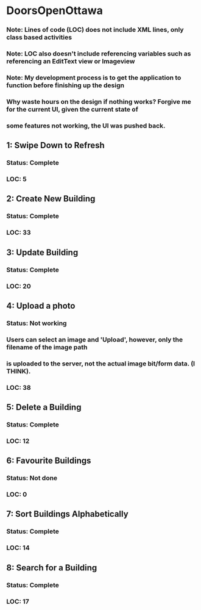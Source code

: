 # DoorsOpenOttawa

### Note: Lines of code (LOC) does not include XML lines, only class based activities
### Note: LOC also doesn't include referencing variables such as referencing an EditText view or Imageview

### Note: My development process is to get the application to function before finishing up the design
### Why waste hours on the design if nothing works? Forgive me for the current UI, given the current state of
### some features not working, the UI was pushed back.

## 1: Swipe Down to Refresh
### Status: Complete
### LOC: 5

## 2: Create New Building
### Status: Complete
### LOC: 33

## 3: Update Building
### Status: Complete
### LOC: 20

## 4: Upload a photo
### Status: Not working
### Users can select an image and 'Upload', however, only the filename of the image path
### is uploaded to the server, not the actual image bit/form data. (I THINK).
### LOC: 38

## 5: Delete a Building
### Status: Complete
### LOC: 12

## 6: Favourite Buildings
### Status: Not done
### LOC: 0

## 7: Sort Buildings Alphabetically
### Status: Complete
### LOC: 14

## 8: Search for a Building
### Status: Complete
### LOC: 17
